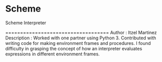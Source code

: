# Scheme
Scheme Interpreter 
 
===================================
Author : Itzel Martinez
Description : Worked with one partner using Python 3. Contributed with writing code for making environment frames and procedures. I found difficulty in grasping the concept of how an interpreter evaluates expressions in different environment frames.




  
